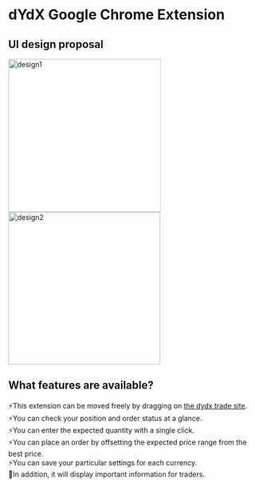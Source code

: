 # dYdX Google Chrome Extension

## UI design proposal
<img width="306" alt="design1" src="https://user-images.githubusercontent.com/57611745/154265376-82b8dcd5-a579-41d9-98f4-369d90499a50.png"><img width="305" alt="design2" src="https://user-images.githubusercontent.com/57611745/154265441-b34d8dea-c38c-4257-a80c-ab5366e8097e.png">

## What features are available?
:zap:This extension can be moved freely by dragging on [the dydx trade site](https://trade.dydx.exchange/trade/BTC-USD).　  
:zap:You can check your position and order status at a glance.　  
:zap:You can enter the expected quantity with a single click.  
:zap:You can place an order by offsetting the expected price range from the best price.  
:zap:You can save your particular settings for each currency.  
:revolving_hearts:In addition, it will display important information for traders.
